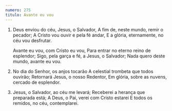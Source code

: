 ```yaml
---
numero: 275
titulo: Avante eu vou
---
```

1. Deus enviou do céu, Jesus, o Salvador,
   A fim de, neste mundo, remir o pecador;
   A Cristo vou ouvir e pela fé andar,
   E a glória, eternamente, no céu vou desfrutar.

   Avante eu vou, com Cristo eu vou,
   Para entrar no eterno reino de esplendor;
   Sigo, pela garça e fé, a Jesus, o Salvador;
   Nada quero deste mundo, avante eu vou.

2. No dia do Senhor, os anjos tocarão
   A celestial trombeta que todos ouvirão;
   Retornará Jesus, o nosso Redentor,
   Em glória, sobre as nuvens, cercado de esplendor.

3. Jesus, o Salvador, ao céu me levará;
   Receberei a herança que preparada está;
   A Deus, o Pai, verei com Cristo estarei
   E todos os remidos, no céu, contemplarei.
